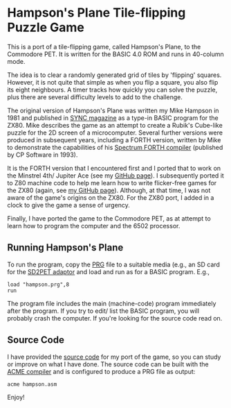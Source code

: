 # Hampson's Plane Tile-flipping Puzzle Game

This is a port of a tile-flipping game, called Hampson's Plane, to the Commodore PET. It is written for the BASIC 4.0 ROM and runs in 40-column mode.

The idea is to clear a randomly generated grid of tiles by 'flipping' squares. However, it is not quite that simple as when you flip a square, you also flip its eight neighbours. A timer tracks how quickly you can solve the puzzle, plus there are several difficulty levels to add to the challenge.

The original version of Hampson's Plane was written my Mike Hampson in 1981 and published in [SYNC magazine](https://spectrumcomputing.co.uk/page.php?issue_id=6188&page=38) as a type-in BASIC program for the ZX80. Mike describes the game as an attempt to create a Rubik's Cube-like puzzle for the 2D screen of a microcomputer. Several further versions were produced in subsequent years, including a FORTH version, written by Mike to demonstrate the capabilities of his [Spectrum FORTH compiler](https://www.spectrumcomputing.co.uk/entry/8742/ZX-Spectrum/Spectrum_FORTH) (published by CP Software in 1993).

It is the FORTH version that I encountered first and I ported that to work on the Minstrel 4th/ Jupiter Ace (see my [GitHub page](https://github.com/markgbeckett/jupiter_ace/tree/master/hampsons_plane)). I subsequently ported it to Z80 machine code to help me learn how to write flicker-free games for the ZX80 (again, see [my GitHub page](https://github.com/markgbeckett/jupiter_ace/tree/master/hampsons_plane)). Although, at that time, I was not aware of the game's origins on the ZX80. For the ZX80 port, I added in a clock to give the game a sense of urgency.

Finally, I have ported the game to the Commodore PET, as at attempt to learn how to program the computer and the 6502 processor.

## Running Hampson's Plane

To run the program, copy the [PRG](hampson.prg) file to a suitable media (e.g., an SD card for the [SD2PET adaptor](https://www.tfw8b.com/product/sd2pet-commodore-pet/) and load and run as for a BASIC program. E.g.,

```
load "hampson.prg",8
run
```

The program file includes the main (machine-code) program immediately after the program. If you try to edit/ list the BASIC program, you will probably crash the computer. If you're looking for the source code read on.

## Source Code

I have provided the [source code](hampson.asm) for my port of the game, so you can study or improve on what I have done. The source code can be built with the [ACME compiler](https://github.com/meonwax/acme) and is configured to produce a PRG file as output:

```
acme hampson.asm
```

Enjoy!
